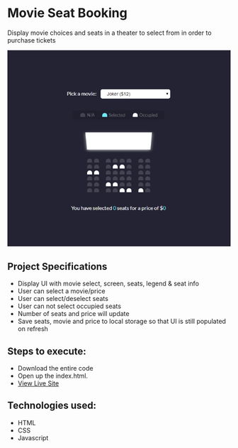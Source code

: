 # Movie Seat Booking
 Display movie choices and seats in a theater to select from in order to purchase tickets
 
 ![title-pic](capture.png)
 


 ## Project Specifications

- Display UI with movie select, screen, seats, legend & seat info
- User can select a movie/price
- User can select/deselect seats
- User can not select occupied seats
- Number of seats and price will update
- Save seats, movie and price to local storage so that UI is still populated on refresh
 
## Steps to execute:
- Download the entire code 
- Open up the index.html.
- [View Live Site]()

## Technologies used: 
- HTML
- CSS
- Javascript
